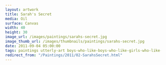 ```yaml
---
layout: artwork
title: Sarah's Secret
media: Oil
surface: Canvas
width: 40
height: 30
image_url: /images/paintings/sarahs-secret.jpg
image_thumb_url: /images/thumbnails/paintings/sarahs-secret.jpg
date: 2011-09-04 05:00:00
tags: paintings utterly-art boys-who-like-boys-who-like-girls-who-like-girls
redirect_from: "/Paintings/2011/02-SarahsSecret.html"
---
```

